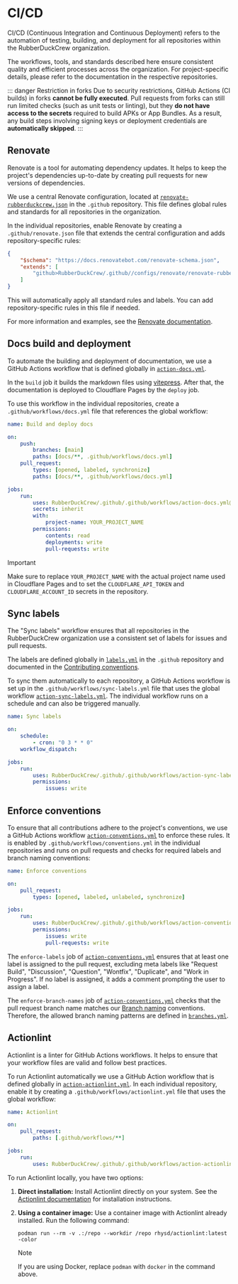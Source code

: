# CI/CD

CI/CD (Continuous Integration and Continuous Deployment) refers to the automation of testing, building, and deployment for all repositories within the RubberDuckCrew organization.

The workflows, tools, and standards described here ensure consistent quality and efficient processes across the organization. For project-specific details, please refer to the documentation in the respective repositories.

::: danger Restriction in forks
Due to security restrictions, GitHub Actions (CI builds) in forks **cannot be fully executed**.
Pull requests from forks can still run limited checks (such as unit tests or linting), but they **do not have access to the secrets** required to build APKs or App Bundles.
As a result, any build steps involving signing keys or deployment credentials are **automatically skipped**.
:::

## Renovate

Renovate is a tool for automating dependency updates. It helps to keep the project's dependencies up-to-date by creating pull requests for new versions of dependencies.

We use a central Renovate configuration, located at [`renovate-rubberduckcrew.json`](https://github.com/RubberDuckCrew/.github/blob/main/configs/renovate/renovate-rubberduckcrew.json) in the `.github` repository. This file defines global rules and standards for all repositories in the organization.

In the individual repositories, enable Renovate by creating a `.github/renovate.json` file that extends the central configuration and adds repository-specific rules:

```json
{
    "$schema": "https://docs.renovatebot.com/renovate-schema.json",
    "extends": [
        "github>RubberDuckCrew/.github//configs/renovate/renovate-rubberduckcrew.json"
    ]
}
```

This will automatically apply all standard rules and labels. You can add repository-specific rules in this file if needed.

For more information and examples, see the [Renovate documentation](https://docs.renovatebot.com/).

## Docs build and deployment

To automate the building and deployment of documentation, we use a GitHub Actions workflow that is defined globally in [`action-docs.yml`](https://github.com/RubberDuckCrew/.github/blob/main/.github/workflows/action-docs.yml).

In the `build` job it builds the markdown files using [vitepress](https://vitepress.dev/). After that, the documentation is deployed to Cloudflare Pages by the `deploy` job.

To use this workflow in the individual repositories, create a `.github/workflows/docs.yml` file that references the global workflow:

```yml
name: Build and deploy docs

on:
    push:
        branches: [main]
        paths: [docs/**, .github/workflows/docs.yml]
    pull_request:
        types: [opened, labeled, synchronize]
        paths: [docs/**, .github/workflows/docs.yml]

jobs:
    run:
        uses: RubberDuckCrew/.github/.github/workflows/action-docs.yml@main
        secrets: inherit
        with:
            project-name: YOUR_PROJECT_NAME
        permissions:
            contents: read
            deployments: write
            pull-requests: write
```

> [!IMPORTANT]
> Make sure to replace `YOUR_PROJECT_NAME` with the actual project name used in Cloudflare Pages and to set the `CLOUDFLARE_API_TOKEN` and `CLOUDFLARE_ACCOUNT_ID` secrets in the repository.

## Sync labels

The "Sync labels" workflow ensures that all repositories in the RubberDuckCrew organization use a consistent set of labels for issues and pull requests.

The labels are defined globally in [`labels.yml`](https://github.com/RubberDuckCrew/.github/blob/main/configs/conventions/labels.yml) in the `.github` repository and documented in the [Contributing conventions](/contributing/conventions#labels).

To sync them automatically to each repository, a GitHub Actions workflow is set up in the `.github/workflows/sync-labels.yml` file that uses the global workflow [`action-sync-labels.yml`](https://github.com/RubberDuckCrew/.github/blob/main/.github/workflows/action-sync-labels.yml). The individual workflow runs on a schedule and can also be triggered manually.

```yml
name: Sync labels

on:
    schedule:
        - cron: "0 3 * * 0"
    workflow_dispatch:

jobs:
    run:
        uses: RubberDuckCrew/.github/.github/workflows/action-sync-labels.yml@main
        permissions:
            issues: write
```

## Enforce conventions

To ensure that all contributions adhere to the project's conventions, we use a GitHub Actions workflow [`action-conventions.yml`](https://github.com/RubberDuckCrew/.github/blob/main/.github/workflows/action-conventions.yml) to enforce these rules. It is enabled by `.github/workflows/conventions.yml` in the individual repositories and runs on pull requests and checks for required labels and branch naming conventions:

```yml
name: Enforce conventions

on:
    pull_request:
        types: [opened, labeled, unlabeled, synchronize]

jobs:
    run:
        uses: RubberDuckCrew/.github/.github/workflows/action-conventions.yml@main
        permissions:
            issues: write
            pull-requests: write
```

The `enforce-labels` job of [`action-conventions.yml`](https://github.com/RubberDuckCrew/.github/blob/main/.github/workflows/action-conventions.yml) ensures that at least one label is assigned to the pull request, excluding meta labels like "Request Build", "Discussion", "Question", "Wontfix", "Duplicate", and "Work in Progress". If no label is assigned, it adds a comment prompting the user to assign a label.

The `enforce-branch-names` job of [`action-conventions.yml`](https://github.com/RubberDuckCrew/.github/blob/main/.github/workflows/action-conventions.yml) checks that the pull request branch name matches our [Branch naming](/contributing/conventions#branch-naming) conventions. Therefore, the allowed branch naming patterns are defined in [`branches.yml`](https://github.com/RubberDuckCrew/.github/blob/main/configs/conventions/branches.yml).

## Actionlint

Actionlint is a linter for GitHub Actions workflows. It helps to ensure that your workflow files are valid and follow best practices.

To run Actionlint automatically we use a GitHub Action workflow that is defined globally in [`action-actionlint.yml`](https://github.com/RubberDuckCrew/.github/blob/main/.github/workflows/action-actionlint.yml). In each individual repository, enable it by creating a `.github/workflows/actionlint.yml` file that uses the global workflow:

```yml
name: Actionlint

on:
    pull_request:
        paths: [.github/workflows/**]

jobs:
    run:
        uses: RubberDuckCrew/.github/.github/workflows/action-actionlint.yml@main
```

To run Actionlint locally, you have two options:

1. **Direct installation:** Install Actionlint directly on your system. See the [Actionlint documentation](https://github.com/rhysd/actionlint/blob/v1.7.7/docs/install.md) for installation instructions.

2. **Using a container image:** Use a container image with Actionlint already installed. Run the following command:

    ```shell
    podman run --rm -v .:/repo --workdir /repo rhysd/actionlint:latest -color
    ```

    > [!NOTE]
    > If you are using Docker, replace `podman` with `docker` in the command above.
